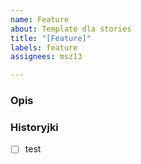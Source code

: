 ```yaml
---
name: Feature
about: Template dla stories
title: "[Feature]"
labels: feature
assignees: msz13

---
```


### Opis

### Historyjki
- [ ] test


